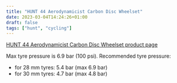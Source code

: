 ```yaml
---
title: "HUNT 44 Aerodynamicist Carbon Disc Wheelset"
date: 2023-03-04T14:24:26+01:00
draft: false
tags: ["hunt", "cycling"]
---
```


[HUNT 44 Aerodynamicist Carbon Disc Wheelset product page](https://eu.huntbikewheels.com/products/hunt-44-aerodynamicist-carbon-disc-wheelset)

Max tyre pressure is 6.9 bar (100 psi). Recommended tyre pressure:
 - for 28 mm tyres: 5.4 bar (max 6.9 bar)
 - for 30 mm tyres: 4.7 bar (max 4.8 bar)
